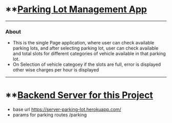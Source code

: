 # **[Parking Lot Management App](https://parking-lot-management-app-client.vercel.app/)
---
### About
- This is the single Page application, where user can check available parking lots, and after selecting parking lot, user can check available and total slots for different categories of vehicle available in that parking lot.
- On Selection of vehicle categoey if the slots are full, error is displayed other wise charges per hour is displayed

---

# **[Backend Server for this Project](https://github.com/Lakshay-Sachdeva/parking-lot-management-app-backend)
- base url  https://server-parking-lot.herokuapp.com/ 
- params for parking routes  /parking 
